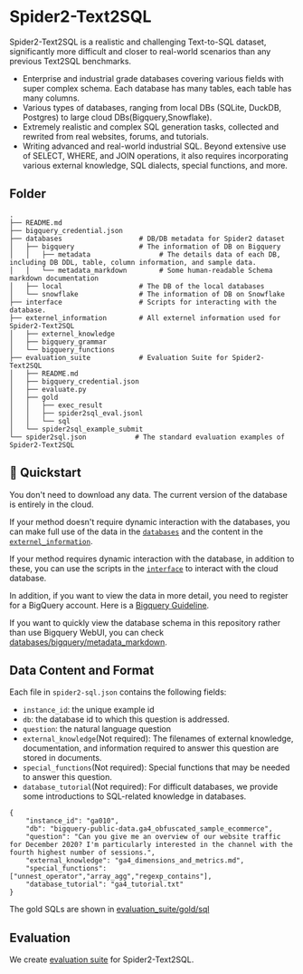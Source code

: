 # Spider2-Text2SQL

Spider2-Text2SQL is a realistic and challenging Text-to-SQL dataset, significantly more difficult and closer to real-world scenarios than any previous Text2SQL benchmarks.
- Enterprise and industrial grade databases covering various fields with super complex schema. Each database has many tables, each table has many columns.
- Various types of databases, ranging from local DBs (SQLite, DuckDB, Postgres) to large cloud DBs(Bigquery,Snowflake).
- Extremely realistic and complex SQL generation tasks, collected and rewrited from real websites, forums, and tutorials.
- Writing advanced and real-world industrial SQL. Beyond extensive use of SELECT, WHERE, and JOIN operations, it also requires incorporating various external knowledge, SQL dialects, special functions, and more.


## Folder

```
.
├── README.md
├── bigquery_credential.json
├── databases                   # DB/DB metadata for Spider2 dataset
│   ├── bigquery                # The information of DB on Bigquery
│   │   ├── metadata                 # The details data of each DB, including DB DDL, table, column information, and sample data.
│   │   └── metadata_markdown        # Some human-readable Schema markdown documentation
│   ├── local                   # The DB of the local databases
│   └── snowflake               # The information of DB on Snowflake
├── interface                   # Scripts for interacting with the database.
├── externel_information        # All externel information used for Spider2-Text2SQL
│   ├── externel_knowledge          
│   ├── bigquery_grammar          
│   └── bigquery_functions 
├── evaluation_suite            # Evaluation Suite for Spider2-Text2SQL
│   ├── README.md
│   ├── bigquery_credential.json
│   ├── evaluate.py
│   ├── gold
│   │   ├── exec_result
│   │   ├── spider2sql_eval.jsonl
│   │   └── sql
│   └── spider2sql_example_submit
└── spider2sql.json            # The standard evaluation examples of Spider2-Text2SQL
```



## 🚀 Quickstart
You don't need to download any data. The current version of the database is entirely in the cloud.

If your method doesn't require dynamic interaction with the databases, you can make full use of the data in the [`databases`](https://github.com/xlang-ai/Spider2/tree/main/Spider2-Text2SQL/databases) and the content in the [`externel_information`](https://github.com/xlang-ai/Spider2/tree/main/Spider2-Text2SQL/externel_information).

If your method requires dynamic interaction with the database, in addition to these, you can use the scripts in the [`interface`](https://github.com/xlang-ai/Spider2/tree/main/Spider2-Text2SQL/interface) to interact with the cloud database.

In addition, if you want to view the data in more detail, you need to register for a BigQuery account. Here is a [Bigquery Guideline]().

If you want to quickly view the database schema in this repository rather than use Bigquery WebUI, you can check [databases/bigquery/metadata_markdown](https://github.com/xlang-ai/Spider2/Spider2-Text2SQL/databases/bigquery/metadata_markdown).


## Data Content and Format

Each file in `spider2-sql.json` contains the following fields:
- `instance_id`: the unique example id
- `db`: the database id to which this question is addressed.
- `question`: the natural language question
- `external_knowledge`(Not required): The filenames of external knowledge, documentation, and information required to answer this question are stored in documents.
- `special_functions`(Not required): Special functions that may be needed to answer this question.
- `database_tutorial`(Not required): For difficult databases, we provide some introductions to SQL-related knowledge in databases.

```
{
    "instance_id": "ga010",
    "db": "bigquery-public-data.ga4_obfuscated_sample_ecommerce",
    "question": "Can you give me an overview of our website traffic for December 2020? I'm particularly interested in the channel with the fourth highest number of sessions.",
    "external_knowledge": "ga4_dimensions_and_metrics.md",
    "special_functions": ["unnest_operator","array_agg","regexp_contains"],
    "database_tutorial": "ga4_tutorial.txt"
}
```

The gold SQLs are shown in [evaluation_suite/gold/sql](https://github.com/xlang-ai/Spider2/tree/main/Spider2-Text2SQL/evaluation_suite/gold/sql)



## Evaluation

We create [evaluation suite](https://github.com/xlang-ai/Spider2/tree/main/Spider2-Text2SQL/evaluation_suite) for Spider2-Text2SQL.

